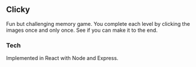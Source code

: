 
## Clicky
Fun but challenging memory game.  You complete each level by clicking the images once and only once.  See if you can make it to the end.

### Tech
Implemented in React with Node and Express.
